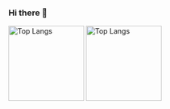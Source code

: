 ### Hi there 👋

<!--
**yosuke7040/yosuke7040** is a ✨ _special_ ✨ repository because its `README.md` (this file) appears on your GitHub profile.

Here are some ideas to get you started:

- 🔭 I’m currently working on ...
- 🌱 I’m currently learning ...
- 👯 I’m looking to collaborate on ...
- 🤔 I’m looking for help with ...
- 💬 Ask me about ...
- 📫 How to reach me: ...
- 😄 Pronouns: ...
- ⚡ Fun fact: ...
-->

<p align="left"> 
  <img alt="Top Langs" height="150px" src="https://git-hub-readme-stats-clone-swart.vercel.app/api/top-langs/?username=yosuke7040&layout=compact&theme=onedark" />
  <img alt="Top Langs" height="150px" src="https://git-hub-readme-stats-clone-swart.vercel.app/api?username=yosuke7040&count_private=true&theme=onedark&show_icons=true" />
</p>
